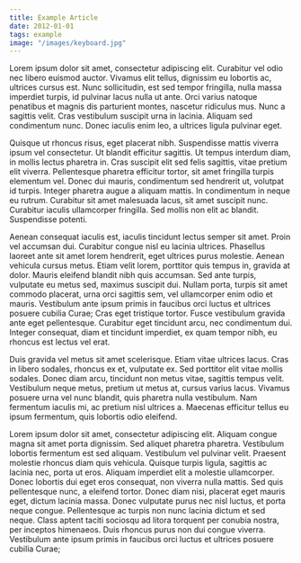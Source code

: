 ```yaml
---
title: Example Article
date: 2012-01-01
tags: example
image: "/images/keyboard.jpg"
---
```


Lorem ipsum dolor sit amet, consectetur adipiscing elit. Curabitur vel odio nec libero euismod auctor. Vivamus elit tellus, dignissim eu lobortis ac, ultrices cursus est. Nunc sollicitudin, est sed tempor fringilla, nulla massa imperdiet turpis, id pulvinar lacus nulla ut ante. Orci varius natoque penatibus et magnis dis parturient montes, nascetur ridiculus mus. Nunc a sagittis velit. Cras vestibulum suscipit urna in lacinia. Aliquam sed condimentum nunc. Donec iaculis enim leo, a ultrices ligula pulvinar eget.

Quisque ut rhoncus risus, eget placerat nibh. Suspendisse mattis viverra ipsum vel consectetur. Ut blandit efficitur sagittis. Ut tempus interdum diam, in mollis lectus pharetra in. Cras suscipit elit sed felis sagittis, vitae pretium elit viverra. Pellentesque pharetra efficitur tortor, sit amet fringilla turpis elementum vel. Donec dui mauris, condimentum sed hendrerit ut, volutpat id turpis. Integer pharetra augue a aliquam mattis. In condimentum in neque eu rutrum. Curabitur sit amet malesuada lacus, sit amet suscipit nunc. Curabitur iaculis ullamcorper fringilla. Sed mollis non elit ac blandit. Suspendisse potenti.

Aenean consequat iaculis est, iaculis tincidunt lectus semper sit amet. Proin vel accumsan dui. Curabitur congue nisl eu lacinia ultrices. Phasellus laoreet ante sit amet lorem hendrerit, eget ultrices purus molestie. Aenean vehicula cursus metus. Etiam velit lorem, porttitor quis tempus in, gravida at dolor. Mauris eleifend blandit nibh quis accumsan. Sed ante turpis, vulputate eu metus sed, maximus suscipit dui. Nullam porta, turpis sit amet commodo placerat, urna orci sagittis sem, vel ullamcorper enim odio et mauris. Vestibulum ante ipsum primis in faucibus orci luctus et ultrices posuere cubilia Curae; Cras eget tristique tortor. Fusce vestibulum gravida ante eget pellentesque. Curabitur eget tincidunt arcu, nec condimentum dui. Integer consequat, diam et tincidunt imperdiet, ex quam tempor nibh, eu rhoncus est lectus vel erat.

Duis gravida vel metus sit amet scelerisque. Etiam vitae ultrices lacus. Cras in libero sodales, rhoncus ex et, vulputate ex. Sed porttitor elit vitae mollis sodales. Donec diam arcu, tincidunt non metus vitae, sagittis tempus velit. Vestibulum neque metus, pretium ut metus at, cursus varius lacus. Vivamus posuere urna vel nunc blandit, quis pharetra nulla vestibulum. Nam fermentum iaculis mi, ac pretium nisl ultrices a. Maecenas efficitur tellus eu ipsum fermentum, quis lobortis odio eleifend.

Lorem ipsum dolor sit amet, consectetur adipiscing elit. Aliquam congue magna sit amet porta dignissim. Sed aliquet pharetra pharetra. Vestibulum lobortis fermentum est sed aliquam. Vestibulum vel pulvinar velit. Praesent molestie rhoncus diam quis vehicula. Quisque turpis ligula, sagittis ac lacinia nec, porta ut eros. Aliquam imperdiet elit a molestie ullamcorper. Donec lobortis dui eget eros consequat, non viverra nulla mattis. Sed quis pellentesque nunc, a eleifend tortor. Donec diam nisi, placerat eget mauris eget, dictum lacinia massa. Donec vulputate purus nec nisl luctus, et porta neque congue. Pellentesque ac turpis non nunc lacinia dictum et sed neque. Class aptent taciti sociosqu ad litora torquent per conubia nostra, per inceptos himenaeos. Duis rhoncus purus non dui congue viverra. Vestibulum ante ipsum primis in faucibus orci luctus et ultrices posuere cubilia Curae; 
